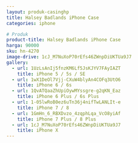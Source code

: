 ```yaml
---
layout: produk-casinghp
title: Halsey Badlands iPhone Case
categories: iphone

# Produk
product-title: Halsey Badlands iPhone Case
harga: 90000
sku: hn-4270
image-drive: 1cJ_M7NuXoP70rEfs46ZWnpDiUKTUa9J7
gallery:
  - url: 1UzLsAnIj5fnzKM6Lf5JsKJYV7FAyIAZT
    title: iPhone 5 / 5s / SE
  - url: 1wX1DeOl7Vjj-CXuW4blyAn4COFq3UtO6
    title: iPhone 6 / 6s
  - url: 1QvATQaaZhUpiOywMYssgre-g2qKN_Eaz
    title: iPhone 6 Plus / 6s Plus
  - url: 1-05lwRoB0ez6uTn36j4nifTwLANLIt-e
    title: iPhone 7 / 8
  - url: 1GmHn_6_RBXDvzo_4zqphLqa_VcO8yiAf
    title: iPhone 7 Plus / 8 Plus
  - url: 1cJ_M7NuXoP70rEfs46ZWnpDiUKTUa9J7
    title: iPhone X
---
```

